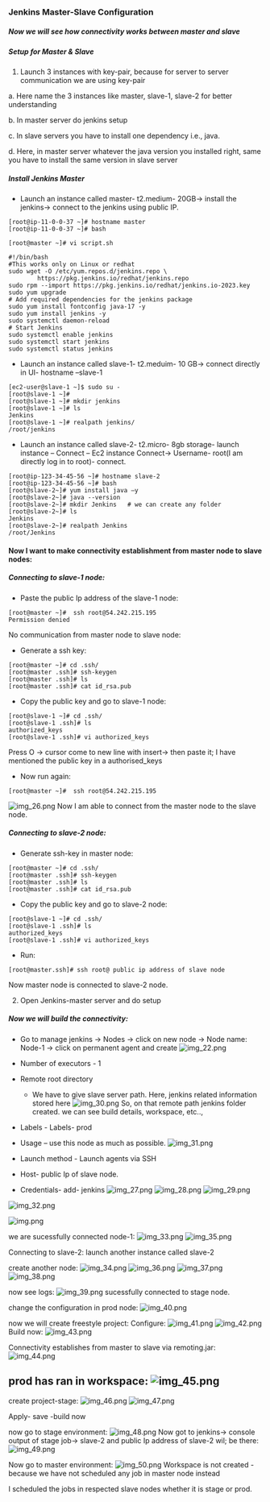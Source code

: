 ### Jenkins Master-Slave Configuration
##### Now we will see how connectivity works between master and slave

##### Setup for Master & Slave
1. Launch 3 instances with key-pair, because for server to server communication we are using 
key-pair 

a. Here name the 3 instances like master, slave-1, slave-2 for better understanding

b. In master server do jenkins setup

c. In slave servers you have to install one dependency i.e., java. 

d. Here, in master server whatever the java version you installed right, same you have to install the 
same version in slave server

##### Install Jenkins Master
* Launch an instance called master- t2.medium- 20GB-> install the jenkins-> connect to the jenkins using public IP.  
```
[root@ip-11-0-0-37 ~]# hostname master 
[root@ip-11-0-0-37 ~]# bash 
```
```
[root@master ~]# vi script.sh
```
```
#!/bin/bash
#This works only on Linux or redhat
sudo wget -O /etc/yum.repos.d/jenkins.repo \
        https://pkg.jenkins.io/redhat/jenkins.repo
sudo rpm --import https://pkg.jenkins.io/redhat/jenkins.io-2023.key
sudo yum upgrade
# Add required dependencies for the jenkins package
sudo yum install fontconfig java-17 -y
sudo yum install jenkins -y
sudo systemctl daemon-reload
# Start Jenkins
sudo systemctl enable jenkins
sudo systemctl start jenkins
sudo systemctl status jenkins
```
* Launch an instance called slave-1- t2.meduim- 10 GB-> connect directly in UI- hostname –slave-1
```
[ec2-user@slave-1 ~]$ sudo su -
[root@slave-1 ~]# 
[root@slave-1 ~]# mkdir jenkins 
[root@slave-1 ~]# ls 
Jenkins 
[root@slave-1 ~]# realpath jenkins/ 
/root/jenkins
```
* Launch an instance called slave-2- t2.micro- 8gb storage- launch instance – Connect – Ec2 instance Connect-> Username- root(I am directly log in to root)- connect. 
```commandline
[root@ip-123-34-45-56 ~]# hostname slave-2 
[root@ip-123-34-45-56 ~]# bash 
[root@slave-2~]# yum install java –y 
[root@slave-2~]# java --version  
[root@slave-2~]# mkdir Jenkins   # we can create any folder 
[root@slave-2~]# ls 
Jenkins 
[root@slave-2~]# realpath Jenkins 
/root/Jenkins 
```
#### Now I want to make connectivity establishment from master node to slave nodes:
##### Connecting to slave-1 node:
* Paste the public Ip address of the slave-1 node:
```commandline
[root@master ~]#  ssh root@54.242.215.195 
Permission denied
```
No communication from master node to slave node:

* Generate a ssh key:
```
[root@master ~]# cd .ssh/   
[root@master .ssh]# ssh-keygen
[root@master .ssh]# ls  
[root@master .ssh]# cat id_rsa.pub 
```
* Copy the public key and go to slave-1 node:
```commandline
[root@slave-1 ~]# cd .ssh/  
[root@slave-1 .ssh]# ls  
authorized_keys  
[root@slave-1 .ssh]# vi authorized_keys 
```
Press O -> cursor come to new line with insert-> then paste it; I have mentioned the public key in a authorised_keys

* Now run again: 
```
[root@master ~]#  ssh root@54.242.215.195 
```
![img_26.png](img_26.png)
Now I am able to connect from the master node to the slave node. 

##### Connecting to slave-2 node:
* Generate ssh-key in master node:
```commandline
[root@master ~]# cd .ssh/   
[root@master .ssh]# ssh-keygen
[root@master .ssh]# ls  
[root@master .ssh]# cat id_rsa.pub
```
* Copy the public key and go to slave-2 node:
```commandline
[root@slave-1 ~]# cd .ssh/  
[root@slave-1 .ssh]# ls  
authorized_keys  
[root@slave-1 .ssh]# vi authorized_keys 
```
* Run:
```commandline
[root@master.ssh]# ssh root@ public ip address of slave node
```
Now master node is connected to slave-2 node.

2. Open Jenkins-master server and do setup
##### Now we will build the connectivity: 
* Go to manage jenkins → Nodes → click on new node → Node name: Node-1 → click on 
permanent agent and create
![img_22.png](img_22.png)

*  Number of executors - 1

*  Remote root directory 
     * We have to give slave server path. Here, jenkins related information stored here
![img_30.png](img_30.png)
 So, on that remote path jenkins folder created. we can see build details, workspace, etc..,

*  Labels - 
Labels- prod 

* Usage – use this node as much as possible. 
![img_31.png](img_31.png)

*  Launch method -  Launch agents via SSH

* Host- public Ip of slave node. 

* Credentials- add- jenkins
![img_27.png](img_27.png)
![img_28.png](img_28.png)
![img_29.png](img_29.png)

![img_32.png](img_32.png)

![img.png](img.png)

we are sucessfully connected node-1:
![img_33.png](img_33.png)
![img_35.png](img_35.png)

Connecting to slave-2:
launch another instance called slave-2

create another node:
![img_34.png](img_34.png)
![img_36.png](img_36.png)
![img_37.png](img_37.png)
![img_38.png](img_38.png)

now see logs:
![img_39.png](img_39.png)
sucessfully connected to stage node.

change the configuration in prod node:
![img_40.png](img_40.png)

now we will create freestyle project:
Configure:
![img_41.png](img_41.png)
![img_42.png](img_42.png)
Build now:
![img_43.png](img_43.png)

Connectivity establishes from master to slave via remoting.jar:
![img_44.png](img_44.png)

prod has ran in workspace:
![img_45.png](img_45.png)
---
create project-stage:
![img_46.png](img_46.png)
![img_47.png](img_47.png)

Apply- save -build now

now go to stage environment:
![img_48.png](img_48.png)
Now got to jenkins-> console output of stage job-> slave-2 and public Ip address of slave-2 wil; be there:
![img_49.png](img_49.png)

Now go to master environment:
![img_50.png](img_50.png)
Workspace is not created - because we have not scheduled any job in master node instead  

I scheduled the jobs in respected slave nodes whether it is stage or prod. 




